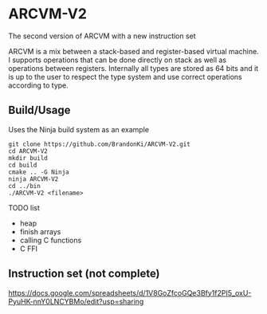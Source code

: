 # ARCVM-V2

The second version of ARCVM with a new instruction set

ARCVM is a mix between a stack-based and register-based virtual machine.
I supports operations that can be done directly on stack as well as operations between registers.
Internally all types are stored as 64 bits and it is up to the user to respect the type system and use correct operations according to type.

## Build/Usage
Uses the Ninja build system as an example
```
git clone https://github.com/BrandonKi/ARCVM-V2.git
cd ARCVM-V2
mkdir build
cd build
cmake .. -G Ninja
ninja ARCVM-V2
cd ../bin
./ARCVM-V2 <filename>
```

TODO list
* heap
* finish arrays
* calling C functions
* C FFI

## Instruction set (not complete)
https://docs.google.com/spreadsheets/d/1V8GoZfcoGQe3Bfy1f2PI5_oxU-PyuHK-nnY0LNCYBMo/edit?usp=sharing